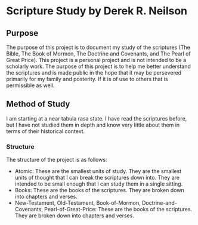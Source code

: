 # Scripture Study by Derek R. Neilson

## Purpose

The purpose of this project is to document my study of the scriptures (The Bible, The Book of Mormon, The Doctrine and Covenants, and The Pearl of Great Price). This project is a personal project and is not intended to be a scholarly work. The purpose of this project is to help me better understand the scriptures and is made public in the hope that it may be persevered primarily for my family and posterity. If it is of use to others that is permissible as well.

## Method of Study

I am starting at a near tabula rasa state. I have read the scriptures before, but I have not studied them in depth and know very little about them in terms of their historical context.

### Structure

The structure of the project is as follows:

- Atomic: These are the smallest units of study. They are the smallest units of thought that I can break the scriptures down into. They are intended to be small enough that I can study them in a single sitting.
- Books: These are the books of the scriptures. They are broken down into chapters and verses.
- New-Testament, Old-Testament, Book-of-Mormon, Doctrine-and-Covenants, Pearl-of-Great-Price: These are the books of the scriptures. They are broken down into chapters and verses.